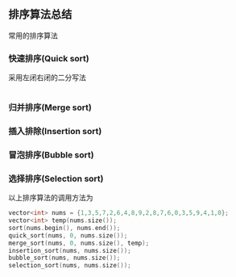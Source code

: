 ## 排序算法总结

常用的排序算法

### 快速排序(Quick sort)

采用左闭右闭的二分写法

```c++

```

### 归并排序(Merge sort)



### 插入排除(Insertion sort)



### 冒泡排序(Bubble sort)


### 选择排序(Selection sort)


以上排序算法的调用方法为

```c++
vector<int> nums = {1,3,5,7,2,6,4,8,9,2,8,7,6,0,3,5,9,4,1,0};
vector<int> temp(nums.size());
sort(nums.begin(), nums.end());
quick_sort(nums, 0, nums.size());
merge_sort(nums, 0, nums.size(), temp);
insertion_sort(nums, nums.size());
bubble_sort(nums, nums.size());
selection_sort(nums, nums.size());
```

